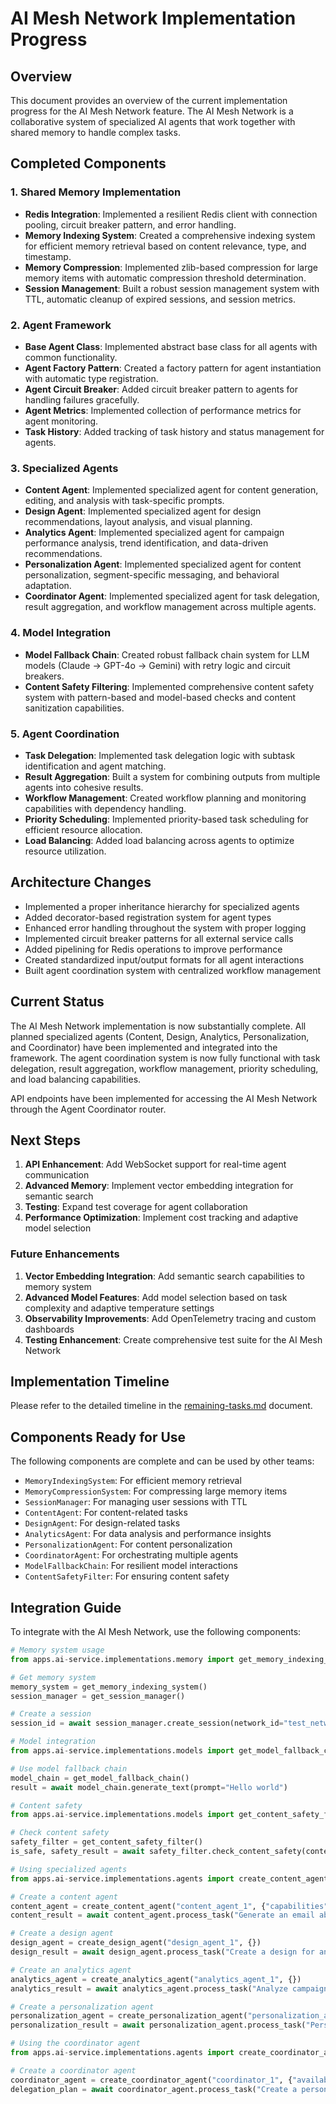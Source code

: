 # AI Mesh Network Implementation Progress

## Overview
This document provides an overview of the current implementation progress for the AI Mesh Network feature. The AI Mesh Network is a collaborative system of specialized AI agents that work together with shared memory to handle complex tasks.

## Completed Components

### 1. Shared Memory Implementation
- **Redis Integration**: Implemented a resilient Redis client with connection pooling, circuit breaker pattern, and error handling.
- **Memory Indexing System**: Created a comprehensive indexing system for efficient memory retrieval based on content relevance, type, and timestamp.
- **Memory Compression**: Implemented zlib-based compression for large memory items with automatic compression threshold determination.
- **Session Management**: Built a robust session management system with TTL, automatic cleanup of expired sessions, and session metrics.

### 2. Agent Framework
- **Base Agent Class**: Implemented abstract base class for all agents with common functionality.
- **Agent Factory Pattern**: Created a factory pattern for agent instantiation with automatic type registration.
- **Agent Circuit Breaker**: Added circuit breaker pattern to agents for handling failures gracefully.
- **Agent Metrics**: Implemented collection of performance metrics for agent monitoring.
- **Task History**: Added tracking of task history and status management for agents.

### 3. Specialized Agents
- **Content Agent**: Implemented specialized agent for content generation, editing, and analysis with task-specific prompts.
- **Design Agent**: Implemented specialized agent for design recommendations, layout analysis, and visual planning.
- **Analytics Agent**: Implemented specialized agent for campaign performance analysis, trend identification, and data-driven recommendations.
- **Personalization Agent**: Implemented specialized agent for content personalization, segment-specific messaging, and behavioral adaptation.
- **Coordinator Agent**: Implemented specialized agent for task delegation, result aggregation, and workflow management across multiple agents.

### 4. Model Integration
- **Model Fallback Chain**: Created robust fallback chain system for LLM models (Claude → GPT-4o → Gemini) with retry logic and circuit breakers.
- **Content Safety Filtering**: Implemented comprehensive content safety system with pattern-based and model-based checks and content sanitization capabilities.

### 5. Agent Coordination
- **Task Delegation**: Implemented task delegation logic with subtask identification and agent matching.
- **Result Aggregation**: Built a system for combining outputs from multiple agents into cohesive results.
- **Workflow Management**: Created workflow planning and monitoring capabilities with dependency handling.
- **Priority Scheduling**: Implemented priority-based task scheduling for efficient resource allocation.
- **Load Balancing**: Added load balancing across agents to optimize resource utilization.

## Architecture Changes
- Implemented a proper inheritance hierarchy for specialized agents
- Added decorator-based registration system for agent types
- Enhanced error handling throughout the system with proper logging
- Implemented circuit breaker patterns for all external service calls
- Added pipelining for Redis operations to improve performance
- Created standardized input/output formats for all agent interactions
- Built agent coordination system with centralized workflow management

## Current Status
The AI Mesh Network implementation is now substantially complete. All planned specialized agents (Content, Design, Analytics, Personalization, and Coordinator) have been implemented and integrated into the framework. The agent coordination system is now fully functional with task delegation, result aggregation, workflow management, priority scheduling, and load balancing capabilities.

API endpoints have been implemented for accessing the AI Mesh Network through the Agent Coordinator router.

## Next Steps
1. **API Enhancement**: Add WebSocket support for real-time agent communication
2. **Advanced Memory**: Implement vector embedding integration for semantic search
3. **Testing**: Expand test coverage for agent collaboration
4. **Performance Optimization**: Implement cost tracking and adaptive model selection

### Future Enhancements
1. **Vector Embedding Integration**: Add semantic search capabilities to memory system
2. **Advanced Model Features**: Add model selection based on task complexity and adaptive temperature settings
3. **Observability Improvements**: Add OpenTelemetry tracing and custom dashboards
4. **Testing Enhancement**: Create comprehensive test suite for the AI Mesh Network

## Implementation Timeline
Please refer to the detailed timeline in the [remaining-tasks.md](remaining-tasks.md) document.

## Components Ready for Use
The following components are complete and can be used by other teams:
- `MemoryIndexingSystem`: For efficient memory retrieval
- `MemoryCompressionSystem`: For compressing large memory items
- `SessionManager`: For managing user sessions with TTL
- `ContentAgent`: For content-related tasks
- `DesignAgent`: For design-related tasks
- `AnalyticsAgent`: For data analysis and performance insights
- `PersonalizationAgent`: For content personalization
- `CoordinatorAgent`: For orchestrating multiple agents
- `ModelFallbackChain`: For resilient model interactions
- `ContentSafetyFilter`: For ensuring content safety

## Integration Guide
To integrate with the AI Mesh Network, use the following components:

```python
# Memory system usage
from apps.ai-service.implementations.memory import get_memory_indexing_system, get_session_manager

# Get memory system
memory_system = get_memory_indexing_system()
session_manager = get_session_manager()

# Create a session
session_id = await session_manager.create_session(network_id="test_network", user_id="user123")

# Model integration
from apps.ai-service.implementations.models import get_model_fallback_chain

# Use model fallback chain
model_chain = get_model_fallback_chain()
result = await model_chain.generate_text(prompt="Hello world")

# Content safety
from apps.ai-service.implementations.models import get_content_safety_filter

# Check content safety
safety_filter = get_content_safety_filter()
is_safe, safety_result = await safety_filter.check_content_safety(content="Hello world")

# Using specialized agents
from apps.ai-service.implementations.agents import create_content_agent, create_design_agent, create_analytics_agent, create_personalization_agent

# Create a content agent
content_agent = create_content_agent("content_agent_1", {"capabilities": ["content_generation", "content_editing"]})
content_result = await content_agent.process_task("Generate an email about new features", context={})

# Create a design agent
design_agent = create_design_agent("design_agent_1", {})
design_result = await design_agent.process_task("Create a design for an email", context={"brand_colors": {...}})

# Create an analytics agent
analytics_agent = create_analytics_agent("analytics_agent_1", {})
analytics_result = await analytics_agent.process_task("Analyze campaign performance", context={"campaign_data": {...}})

# Create a personalization agent
personalization_agent = create_personalization_agent("personalization_agent_1", {})
personalization_result = await personalization_agent.process_task("Personalize this email", context={"recipient_data": {...}})

# Using the coordinator agent
from apps.ai-service.implementations.agents import create_coordinator_agent

# Create a coordinator agent
coordinator_agent = create_coordinator_agent("coordinator_1", {"available_agents": {...}})
delegation_plan = await coordinator_agent.process_task("Create a personalized campaign", context={...})
```